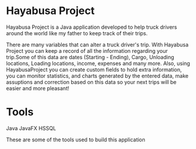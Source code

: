 # Hayabusa Project
Hayabusa Project is a Java application developed to help truck drivers around the world like my father to keep track of their trips.

There are many variables that can alter a truck driver's trip. With Hayabusa Project you can keep a record of all the information regarding your trip.Some of this data are dates (Starting - Ending), Cargo, Unloading locations, Loading locations, income, expenses and many more. Also, using HayabusaProject you can create custom fields to hold extra information, you can monitor statistics, and charts generated by the entered data, make assuptions and correction based on this data so your next trips will be easier and more pleasant!

# Tools
Java
JavaFX
HSSQL

These are some of the tools used to build this application

